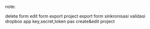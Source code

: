 note:

delete form 
edit form
export project 
export form
sinkronisasi
validasi dropbox app key,secret,token pas create&edit project